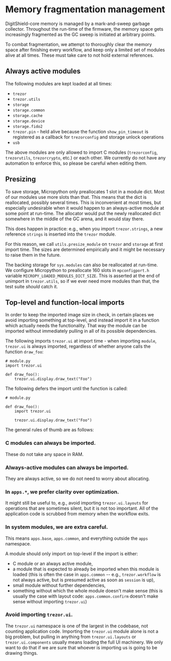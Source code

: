 # Memory fragmentation management

DigitShield-core memory is managed by a mark-and-sweep garbage collector. Throughout the
run-time of the firmware, the memory space gets increasingly fragmented as the GC sweep
is initiated at arbitrary points.

To combat fragmentation, we attempt to thoroughly clear the memory space after finishing
every workflow, and keep only a limited set of modules alive at all times. These must
take care to not hold external references.

## Always active modules

The following modules are kept loaded at all times:

* `trezor`
* `trezor.utils`
* `storage`
* `storage.common`
* `storage.cache`
* `storage.device`
* `storage.fido2`
* `trezor.pin` - held alive because the function `show_pin_timeout` is registered as a
  callback for `trezorconfig` and storage unlock operations
* `usb`

The above modules are only allowed to import C modules (`trezorconfig`, `trezorutils`,
`trezorcrypto`, etc.) or each other. We currently do not have any automation to enforce
this, so please be careful when editing them.

## Presizing

To save storage, Micropython only preallocates 1 slot in a module dict. Most of our
modules use more slots than that. This means that the dict is reallocated, possibly
several times. This is inconvenient at most times, but especially undesirable when it
would happen to an always-active module at some point at run-time. The allocator would
put the newly reallocated dict somewhere in the middle of the GC arena, and it would
stay there.

This does happen in practice: e.g., when you import `trezor.strings`, a new reference
`strings` is inserted into the `trezor` module.

For this reason, we call `utils.presize_module` on `trezor` and `storage` at first
import time. The sizes are determined empirically and it might be necessary to raise
them in the future.

The backing storage for `sys.modules` can also be reallocated at run-time. We configure
Micropython to preallocate 160 slots in `mpconfigport.h` variable
`MICROPY_LOADED_MODULES_DICT_SIZE`. This is asserted at the end of unimport in
`trezor.utils`, so if we ever need more modules than that, the test suite _should_ catch
it.

## Top-level and function-local imports

In order to keep the imported image size in check, in certain places we avoid importing
something at top-level, and instead import it in a function which actually needs the
functionality. That way the module can be imported without immediately pulling in all of
its possible dependencies.

The following imports `trezor.ui` at import time - when importing `module`, `trezor.ui`
is always imported, regardless of whether anyone calls the function `draw_foo`:
```
# module.py
import trezor.ui

def draw_foo():
    trezor.ui.display.draw_text("Foo")
```

The following defers the import until the function is called:
```
# module.py

def draw_foo():
    import trezor.ui

    trezor.ui.display.draw_text("Foo")
```

The general rules of thumb are as follows:

### C modules can always be imported.

These do not take any space in RAM.

### Always-active modules can always be imported.

They are always active, so we do not need to worry about allocating.

### In `apps.*`, we prefer clarity over optimization.

It might still be useful to, e.g., avoid importing `trezor.ui.layouts` for operations
that are sometimes silent, but it is not too important. All of the application code is
scrubbed from memory when the workflow exits.

### In system modules, we are extra careful.

This means `apps.base`, `apps.common`, and everything outside the `apps` namespace.

A module should only import on top-level if the import is either:
* C module or an always active module,
* a module that is expected to already be imported when this module is loaded
  (this is often the case in `apps.common` -- e.g., `trezor.workflow` is not always active, but is presumed active as soon as `session` is up),
* small module without further dependencies,
* something without which the whole module doesn't make sense (this is usually the case
  with layout code: `apps.common.confirm` doesn't make sense without importing
  `trezor.ui`)

### Avoid importing `trezor.ui`.

The `trezor.ui` namespace is one of the largest in the codebase, not counting
application code. Importing the `trezor.ui` module alone is not a big problem, but
pulling in anything from `trezor.ui.layouts` or `trezor.ui.components` usually means
loading the full UI machinery. We only want to do that if we are sure that whoever is
importing us is going to be drawing things.
